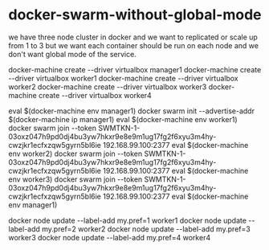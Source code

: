 # docker-swarm-without-global-mode
we have three node cluster in docker and we want to replicated or scale up from 1 to 3 but we want each container should be run on each node and we don't want global mode of the service.

   docker-machine create --driver virtualbox manager1
   docker-machine create --driver virtualbox worker1
   docker-machine create --driver virtualbox worker2
   docker-machine create --driver virtualbox worker3
   docker-machine create --driver virtualbox worker4

   eval $(docker-machine env manager1)
   docker swarm init --advertise-addr $(docker-machine ip manager1)
   eval $(docker-machine env worker1)
   docker swarm join --token SWMTKN-1-03oxz047h9pd0dj4bu3yw7hkxr9e8e9m1ug17fg2f6xyu3m4hy-cwzjkr1ecfxzqw5gyrn5bl6ie 192.168.99.100:2377
   eval $(docker-machine env worker2)
   docker swarm join --token SWMTKN-1-03oxz047h9pd0dj4bu3yw7hkxr9e8e9m1ug17fg2f6xyu3m4hy-cwzjkr1ecfxzqw5gyrn5bl6ie 192.168.99.100:2377
   eval $(docker-machine env worker3)
   docker swarm join --token SWMTKN-1-03oxz047h9pd0dj4bu3yw7hkxr9e8e9m1ug17fg2f6xyu3m4hy-cwzjkr1ecfxzqw5gyrn5bl6ie 192.168.99.100:2377
   eval $(docker-machine env manager1)


  docker node update --label-add my.pref=1 worker1
  docker node update --label-add my.pref=2 worker2
  docker node update --label-add my.pref=3 worker3
  docker node update --label-add my.pref=4 worker4
  
  
